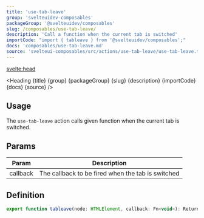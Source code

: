 ```yaml
---
title: 'use-tab-leave'
group: 'svelteuidev-composables'
packageGroup: '@svelteuidev/composables'
slug: /composables/use-tab-leave/
description: 'Call a function when the current tab is switched'
importCode: "import { tableave } from '@svelteuidev/composables';"
docs: 'composables/use-tab-leave.md'
source: 'svelteui-composables/src/actions/use-tab-leave/use-tab-leave.ts'
---
```


<script lang='ts'>
	import { Demo, ComposableDemos } from '@svelteuidev/demos';
	import { Heading } from "$lib/components";
  	import { base } from '$app/paths';
</script>

<svelte:head>
  <title>{title} - SvelteUI</title>
</svelte:head>

<Heading {title} {group} {packageGroup} {slug} {description} {importCode} {docs} {source} />

## Usage

The `use-tab-leave` action calls given function when the current tab is switched.

<Demo demo={ComposableDemos.useTabLeaveDemo.usage} />

## Params

| Param    | Description                                       |
| -------- | ------------------------------------------------- |
| callback | The callback to be fired when the tab is switched |

## Definition

```js
export function tableave(node: HTMLElement, callback: Fn<void>): ReturnType<Action>;
```
